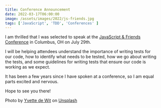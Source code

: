 ```yaml
---
title: Conference Announcement
date: 2022-03-17T06:00:00
image: /assets/images/2022/js-friends.jpg
tags: ['JavaScript', 'TDD', 'Conferences' ]
---
```

I am thrilled that I was selected to speak at the [JavaScript & Friends Conference](https://www.javascriptandfriends.com/) in Columbus, OH on July 29th.

I will be helping attendees understand the importance of writing tests for our code, how to identify what needs to be tested, how we go about writing the tests, and some guidelines for writing tests that ensure our code is working as we expect.

It has been a few years since I have spoken at a conference, so I am equal parts excited and nervous.

Hope to see you there!

Photo by [Yvette de Wit](https://unsplash.com/@yvettedewit?utm_source=unsplash&utm_medium=referral&utm_content=creditCopyText) on [Unsplash](https://unsplash.com/s/photos/speaking-on-stage?utm_source=unsplash&utm_medium=referral&utm_content=creditCopyText)
